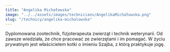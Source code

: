 ```yaml
---
title: "Angelika Michałowska"
image: "../../assets/images/technicians/AngelikaMichałowska.png"
slug: "/technicy/angelika-michalowska"
---
```


Dyplomowana zootechnik, fizjoterapeuta zwierząt i technik weterynarii. Od zawsze wiedziała, że chce pracować ze zwierzętami i im pomagać. W życiu prywatnym jest właścicielem kotki o imieniu Szajba, z którą praktykuje jogę.